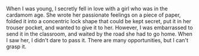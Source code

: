 When I was young, I secretly fell in love with a girl who was in the cardamom age. She wrote her passionate feelings on a piece of paper, folded it into a concentric lock shape that could be kept secret, put it in her trouser pocket, and wanted to give it to her. However, I was embarrassed to send it in the classroom, and waited by the road she had to go home. When I saw her, I didn't dare to pass it. There are many opportunities, but I can't grasp it.

